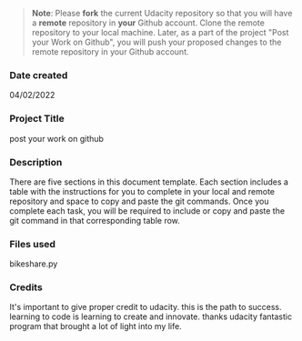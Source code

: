 >**Note**: Please **fork** the current Udacity repository so that you will have a **remote** repository in **your** Github account. Clone the remote repository to your local machine. Later, as a part of the project "Post your Work on Github", you will push your proposed changes to the remote repository in your Github account.

### Date created
04/02/2022


### Project Title
post your work on github

### Description
There are five sections in this document template. Each section includes a table with the instructions for you to complete in your local and remote repository and space to copy and paste the git commands. Once you complete each task, you will be required to include or copy and paste the git command in that corresponding table row.

### Files used
bikeshare.py

### Credits
It's important to give proper credit to udacity.
this is the path to success.
learning to code is learning to create and innovate.
thanks udacity fantastic program that brought a lot of light into my life.
